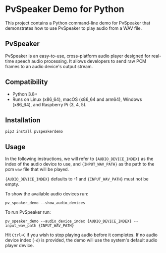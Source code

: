 # PvSpeaker Demo for Python

This project contains a Python command-line demo for PvSpeaker that demonstrates how to use PvSpeaker to play audio from a WAV file.

## PvSpeaker

PvSpeaker is an easy-to-use, cross-platform audio player designed for real-time speech audio processing. It allows developers to send raw PCM frames to an audio device's output stream.

## Compatibility

- Python 3.8+
- Runs on Linux (x86_64), macOS (x86_64 and arm64), Windows (x86_64), and Raspberry Pi (3, 4, 5).

## Installation

```console
pip3 install pvspeakerdemo
```

## Usage

In the following instructions, we will refer to  `{AUDIO_DEVICE_INDEX}` as the index of the audio device to use, and `{INPUT_WAV_PATH}` as the path to the pcm `wav` file that will be played.

`{AUDIO_DEVICE_INDEX}` defaults to -1 and `{INPUT_WAV_PATH}` must not be empty.

To show the available audio devices run:

```console
pv_speaker_demo --show_audio_devices
```

To run PvSpeaker run:

```console
pv_speaker_demo --audio_device_index {AUDIO_DEVICE_INDEX} --input_wav_path {INPUT_WAV_PATH}
```

Hit `Ctrl+C` if you wish to stop playing audio before it completes. If no audio device index (`-d`) is provided, the demo will use the system's default audio player device.